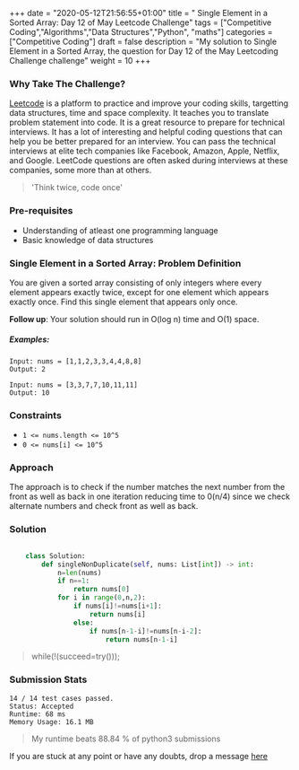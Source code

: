+++
date = "2020-05-12T21:56:55+01:00"
title = " Single Element in a Sorted Array: Day 12 of May Leetcode Challenge"
tags = ["Competitive Coding","Algorithms","Data Structures","Python", "maths"]
categories = ["Competitive Coding"]
draft = false
description = "My solution to Single Element in a Sorted Array, the question for Day 12 of the May Leetcoding Challenge challenge"
weight = 10
+++

### Why Take The Challenge?

[Leetcode](https://leetcode.com/) is a platform to practice and improve your coding skills, targetting data structures, time and space complexity. It teaches you to translate problem statement into code. It is a great resource to prepare for technical interviews. It has a lot of interesting and helpful coding questions that can help you be better prepared for an interview. You can pass the technical interviews at elite tech companies like Facebook, Amazon, Apple, Netflix, and Google. LeetCode questions are often asked during interviews at these companies, some more than at others. 

> 'Think twice, code once'

### Pre-requisites
- Understanding of atleast one programming language
- Basic knowledge of data structures

###  Single Element in a Sorted Array: Problem Definition

You are given a sorted array consisting of only integers where every element appears exactly twice, except for one element which appears exactly once. Find this single element that appears only once.

**Follow up**: Your solution should run in O(log n) time and O(1) space.

##### Examples:

    Input: nums = [1,1,2,3,3,4,4,8,8]
    Output: 2

    Input: nums = [3,3,7,7,10,11,11]
    Output: 10
      

### Constraints
- `1 <= nums.length <= 10^5`
- `0 <= nums[i] <= 10^5`

### Approach

The approach is to check if the number matches the next number from the front as well as back in one iteration reducing time to 0(n/4) since we check alternate numbers and check front as well as back.

### Solution

``` python    

    class Solution:
        def singleNonDuplicate(self, nums: List[int]) -> int:
            n=len(nums)
            if n==1:
                return nums[0]
            for i in range(0,n,2):
                if nums[i]!=nums[i+1]:
                    return nums[i]
                else:
                    if nums[n-1-i]!=nums[n-i-2]:
                        return nums[n-1-i]               

```


> while(!(succeed=try())); 


### Submission Stats

    14 / 14 test cases passed.
    Status: Accepted
    Runtime: 68 ms
    Memory Usage: 16.1 MB


>My runtime beats 88.84 % of python3 submissions

If you are stuck at any point or have any doubts, drop a message [here](https://www.vrushtimody.me/)